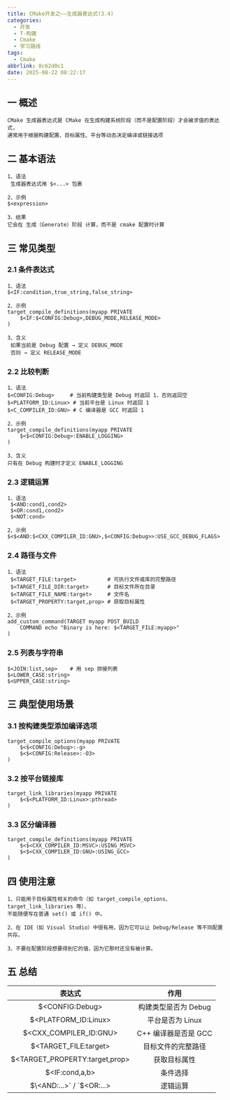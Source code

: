 ```yaml
---
title: CMake开发之——生成器表达式(3.4)
categories:
  - 开发
  - T-构建
  - Cmake
  - 学习路线
tags:
  - Cmake
abbrlink: 8c62d0c1
date: 2025-08-22 08:22:17
---
```

## 一 概述

```
CMake 生成器表达式是 CMake 在生成构建系统阶段（而不是配置阶段）才会被求值的表达式，
通常用于根据构建配置、目标属性、平台等动态决定编译或链接选项
```

<!--more-->

## 二 基本语法

```
1、语法
 生成器表达式用 $<...> 包裹

2、示例
$<expression>

3、结果
它会在 生成（Generate）阶段 计算，而不是 cmake 配置时计算
```

## 三 常见类型

### 2.1 条件表达式

```
1、语法
$<IF:condition,true_string,false_string>

2、示例
target_compile_definitions(myapp PRIVATE
    $<IF:$<CONFIG:Debug>,DEBUG_MODE,RELEASE_MODE>
)

3、含义
 如果当前是 Debug 配置 → 定义 DEBUG_MODE
 否则 → 定义 RELEASE_MODE
```

### 2.2 比较判断

```
1、语法
$<CONFIG:Debug>     # 当前构建类型是 Debug 时返回 1，否则返回空
$<PLATFORM_ID:Linux> # 当前平台是 Linux 时返回 1
$<C_COMPILER_ID:GNU> # C 编译器是 GCC 时返回 1

2、示例
target_compile_definitions(myapp PRIVATE
    $<$<CONFIG:Debug>:ENABLE_LOGGING>
)

3、含义
只有在 Debug 构建时才定义 ENABLE_LOGGING
```

### 2.3  逻辑运算

```
1、语法
 $<AND:cond1,cond2>
 $<OR:cond1,cond2>
 $<NOT:cond>

2、示例
$<$<AND:$<CXX_COMPILER_ID:GNU>,$<CONFIG:Debug>>:USE_GCC_DEBUG_FLAGS>
```

### 2.4 路径与文件

```
1、语法
 $<TARGET_FILE:target>          # 可执行文件或库的完整路径
 $<TARGET_FILE_DIR:target>      # 目标文件所在目录
 $<TARGET_FILE_NAME:target>     # 文件名
 $<TARGET_PROPERTY:target,prop> # 获取目标属性

2、示例
add_custom_command(TARGET myapp POST_BUILD
    COMMAND echo "Binary is here: $<TARGET_FILE:myapp>"
)
```

### 2.5 列表与字符串

```
$<JOIN:list,sep>    # 用 sep 拼接列表
$<LOWER_CASE:string>
$<UPPER_CASE:string>
```

## 三 典型使用场景

### 3.1 按构建类型添加编译选项

```
target_compile_options(myapp PRIVATE
    $<$<CONFIG:Debug>:-g>
    $<$<CONFIG:Release>:-O3>
)
```

### 3.2 按平台链接库

```
target_link_libraries(myapp PRIVATE
    $<$<PLATFORM_ID:Linux>:pthread>
)
```

### 3.3 区分编译器

```
target_compile_definitions(myapp PRIVATE
    $<$<CXX_COMPILER_ID:MSVC>:USING_MSVC>
    $<$<CXX_COMPILER_ID:GNU>:USING_GCC>
)
```

## 四 使用注意

```
1、只能用于目标属性相关的命令（如 target_compile_options、target_link_libraries 等），
不能随便写在普通 set() 或 if() 中。

2、在 IDE（如 Visual Studio）中很有用，因为它可以让 Debug/Release 等不同配置共存。

3、不要在配置阶段想要得到它的值，因为它那时还没有被计算。
```

## 五 总结

|             表达式              |         作用         |
| :-----------------------------: | :------------------: |
|        $\<CONFIG:Debug>         | 构建类型是否为 Debug |
|      $\<PLATFORM_ID:Linux>      |   平台是否为 Linux   |
|     $\<CXX_COMPILER_ID:GNU>     | C++ 编译器是否是 GCC |
|     $\<TARGET_FILE:target>      |  目标文件的完整路径  |
| $\<TARGET_PROPERTY:target,prop> |     获取目标属性     |
|         $\<IF:cond,a,b>         |       条件选择       |
|   $\<AND:...>` / `$\<OR:...>    |       逻辑运算       |

